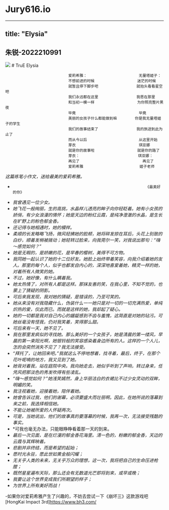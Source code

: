 # Jury616.io
---
title: "Elysia"
---
**朱锐-2022210991**
---
 <img src="https://github.com/Jury616/Jury616.github.io/blob/main/a.png">
# TruE Elysia


                                爱莉希雅：                       无量塔姬子：
                                不想前进的时候                   迷茫的时候
                                就暂且停下脚步吧                 就抬头看看星空吧
                                我们永远都在这里                 我愿在那里
                                和当初一模一样                   为你照亮整片黑夜
                                毕竟                            毕竟
                                美丽的女孩子什么都能做到嘛        你是我无量塔姬子的学生
                                我们的故事结束了                 我的旅途到此为止了
                                而从今以后                       从这里开始
                                芽衣                            琪亚娜
                                就是你的故事啦                   就是你的路了
                                芽衣：                          琪亚娜：
                                再见了                            再见了
                                爱莉希雅                         姬子老师                     

 *这篇练笔小作文，送给最美的爱莉希雅。*
+                                                                《最美好的你》
+    *我曾遇见一位少女。*
+    *她飞花一般绚丽，生的高挑，水晶样儿透亮的眸子向你轻眨着。她有小女孩的娇俏，有少女浪漫的情怀；她是天边的粉红云霞，是纯净澄澈的水晶，是生长在旷野上的粉色郁金香。*
+    *还记得与她相遇时，她的模样。*
+    *柔顺的长发略略飞扬，微风轻拂她的脸颊，她将碎发掠在耳后，头花上别致的白纱，顺着发梢被拨动；她轻转过脸来，向我莞尔一笑，对我说出那句：“嗨～感觉如何？”*
+    *她是无暇的，是娇嫩的花，是早春的樱树，美得不可方物。*
+    *我同她一起认识了她的十二位好友。她脸上始终带着笑容，向我介绍着她的友人。那里的每个人，似乎也都发自内心的，深深地喜爱着她，精灵一样的她，对着所有人微笑的她。*
+    *不过，她好像，有什么瞒着我。*
+    *她太热情了，对所有人都是这样。那抹友善的笑，在我心里，不知不觉的，也蒙上了猜疑的阴影。*
+    *可后来我发现，我对她的猜疑，是错误的，乃至可笑的。*
+    *她从来没有对我隐藏什么，伪装什么一一她只是对一切的一切充满热爱，单纯炽热的爱，仅此而已。而就是这样的她，我却起了疑心。*
+    *她的一切都是我对自己内心的龌龊感到不齿与羞愧，这简直是对她的玷污。可她丝毫没有怪我，仍对我笑着，笑得那么甜。*
+    *可后来有一天，她不见了。*
+    *我在那里发疯似的寻找她。那么美好的一个女孩子，她是清晨的第一缕风，早晨的第一束阳光啊，她银铃般的笑容感染着身边所有的人。这样的一个人儿，怎的会突然消失不见了？我无法接受。*
+    *“拜托了，让她回来吧。”我就这么不停地想着，找寻着，最后，终于，在那个花叶呢喃的地方，我又见到了她。*
+    *她背对着我，站在庭院中央。我向她走去，她似乎听到了声响，转过身来，任凭风把那淡色的秀发吹得有些凌乱。*
+    *“嗨～感觉如何？”她浅笑嫣然，身上华丽洁白的衣裙比不过少女灵动的双眸，明媚的笑。*
+    *我注视着她，迎接着她，陪伴着她。*
+    *她曾告诉过我，他们的谢幕，必须要盛大而壮丽啊。因此，在她所说的落幕到来之前，我选择相信她。*
+    *不能让她被所爱的人怀疑两次。*
+    *可是，当她说出，他们的故事真的要落幕的时候，我再一次，无法接受残酷的事实。*
+    *可我也毫无办法，只能眼睁睁看着那一天的到来。
+    *最后一次见面，是在烂漫的郁金香花海里。清一色的，粉嫩的郁金香，天边的云霞与其辉映着。*
+    *悲剧并非终结，而是希望的起始；*
+    *愿时光永驻，愿此世如黄金般闪耀；*
+    *无关乎人类的未来，无关乎万众的理想，这一次，我将把自己的生命压进枪膛；*
+    *既然星星遍布天际，那么还会有无数道光芒即将到来，或早或晚；*
+    *我要让这个世界变成我们所期望的样子；*
+    *为世界上所有美好而战！*  

-如果你对爱莉希雅产生了兴趣的，不妨去尝试一下《崩坏三》这款游戏吧[HongKai Impact 3rd]<https://www.bh3.com/>
